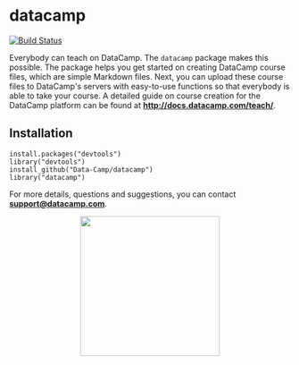 # datacamp

[![Build Status](https://api.travis-ci.org/Data-Camp/datacamp.svg?branch=master)](https://travis-ci.org/Data-Camp/datacamp)

Everybody can teach on DataCamp. The `datacamp` package makes this possible. The package helps you get started on creating DataCamp course files, which are simple Markdown files. Next, you can upload these course files to DataCamp's servers with easy-to-use functions so that everybody is able to take your course. A detailed guide on course creation for the DataCamp platform can be found at <b>http://docs.datacamp.com/teach/</b>.

## Installation

```
install.packages("devtools")
library("devtools")
install_github("Data-Camp/datacamp")
library("datacamp")
```

For more details, questions and suggestions, you can contact <b>support@datacamp.com</b>.

<p align="center">
<img src="https://s3.amazonaws.com/assets.datacamp.com/img/logo/logo_blue_full.svg" width="250">
</p>